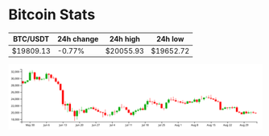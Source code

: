 # Bitcoin Stats

BTC/USDT|24h change|24h high|24h low|
|---|---|---|---|
|$19809.13|-0.77%|$20055.93|$19652.72|

<img src="./chart.svg">
